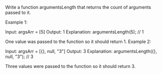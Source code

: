 Write a function argumentsLength that returns the count of arguments passed to it.
 

Example 1:

Input: argsArr = [5]
Output: 1
Explanation:
argumentsLength(5); // 1

One value was passed to the function so it should return 1.
Example 2:

Input: argsArr = [{}, null, "3"]
Output: 3
Explanation: 
argumentsLength({}, null, "3"); // 3

Three values were passed to the function so it should return 3.
